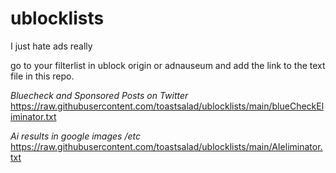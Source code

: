 # ublocklists
I just hate ads really

go to your filterlist in ublock origin or adnauseum and add the link to the text file in this repo.

*Bluecheck and Sponsored Posts on Twitter*
https://raw.githubusercontent.com/toastsalad/ublocklists/main/blueCheckEliminator.txt


*Ai results in google images /etc* https://raw.githubusercontent.com/toastsalad/ublocklists/main/AIeliminator.txt
